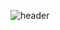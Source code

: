![header](https://capsule-render.vercel.app/api?type=waving&color=gradient&text=Hello,%20I'm%20Davina!)
